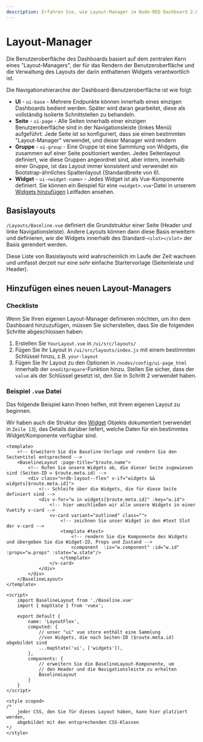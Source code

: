 ```yaml
---
description: Erfahren Sie, wie Layout-Manager im Node-RED Dashboard 2.0 helfen können, das Erscheinungsbild Ihres Dashboards effektiv zu organisieren.
---
```


# Layout-Manager

Die Benutzeroberfläche des Dashboards basiert auf dem zentralen Kern eines "Layout-Managers", der für das Rendern der Benutzeroberfläche und die Verwaltung des Layouts der darin enthaltenen Widgets verantwortlich ist.

Die Navigationshierarchie der Dashboard-Benutzeroberfläche ist wie folgt:

- **UI** - `ui-base` - Mehrere Endpunkte können innerhalb eines einzigen Dashboards bedient werden. Später wird daran gearbeitet, diese als vollständig isolierte Schnittstellen zu behandeln.
- **Seite** - `ui-page` - Alle Seiten innerhalb einer einzigen Benutzeroberfläche sind in der Navigationsleiste (linkes Menü) aufgeführt. Jede Seite ist so konfiguriert, dass sie einen bestimmten "Layout-Manager" verwendet, und dieser Manager wird rendern
- **Gruppe** - `ui-group` - Eine Gruppe ist eine Sammlung von Widgets, die zusammen auf einer Seite positioniert werden. Jedes Seitenlayout definiert, wie diese Gruppen angeordnet sind, aber intern, innerhalb einer Gruppe, ist das Layout immer konsistent und verwendet ein Bootstrap-ähnliches Spaltenlayout (Standardbreite von 6).
- **Widget** - `ui-<widget-name>` - Jedes Widget ist als Vue-Komponente definiert. Sie können ein Beispiel für eine `<widget>.vue`-Datei in unserem [Widgets hinzufügen](../widgets/core-widgets#example-widget-vue) Leitfaden ansehen.


## Basislayouts

`/Layouts/Baseline.vue` definiert die Grundstruktur einer Seite (Header und linke Navigationsleiste). Andere Layouts können dann diese Basis erweitern und definieren, _wie_ die Widgets innerhalb des Standard-`<slot></slot>` der Basis gerendert werden.

Diese Liste von Basislayouts wird wahrscheinlich im Laufe der Zeit wachsen und umfasst derzeit nur eine _sehr_ einfache Startervorlage (Seitenleiste und Header).

## Hinzufügen eines neuen Layout-Managers

### Checkliste 

Wenn Sie Ihren eigenen Layout-Manager definieren möchten, um ihn dem Dashboard hinzuzufügen, müssen Sie sicherstellen, dass Sie die folgenden Schritte abgeschlossen haben:

1. Erstellen Sie `YourLayout.vue` in `/ui/src/layouts/`
1. Fügen Sie Ihr Layout in `/ui/src/layouts/index.js` mit einem bestimmten Schlüssel hinzu, z.B. `your-layout`
1. Fügen Sie Ihr Layout zu den Optionen in `/nodes/config/ui-page_html` innerhalb der `oneditprepare`-Funktion hinzu. Stellen Sie sicher, dass der `value` als der Schlüssel gesetzt ist, den Sie in Schritt 2 verwendet haben.

### Beispiel `.vue` Datei

Das folgende Beispiel kann Ihnen helfen, mit Ihrem eigenen Layout zu beginnen.

Wir haben auch die Struktur des [Widget](./events#widget) Objekts dokumentiert (verwendet in `Zeile 13`), das Details darüber liefert, welche Daten für ein bestimmtes Widget/Komponente verfügbar sind.

```vue:line-numbers {1}
<template>
    <!-- Erweitern Sie die Baseline-Vorlage und rendern Sie den Seitentitel entsprechend -->
    <BaselineLayout :page-title="$route.name">
        <!-- Rufen Sie unsere Widgets ab, die dieser Seite zugewiesen sind (Seiten-ID = $route.meta.id) -->
        <div class="nrdb-layout--flex" v-if="widgets && widgets[$route.meta.id]">
            <!-- Schleife über die Widgets, die für diese Seite definiert sind -->
            <div v-for="w in widgets[$route.meta.id]" :key="w.id">
                <!-- hier umschließen wir alle unsere Widgets in einer Vuetify v-card -->
                <v-card variant="outlined" class="">
                    <!-- zeichnen Sie unser Widget in den #text Slot der v-card -->
                    <template #text>
                        <!-- rendern Sie die Komponente des Widgets und übergeben Sie die Widget-ID, Props und Zustand -->
                        <component  :is="w.component" :id="w.id" :props="w.props" :state="w.state"/>
                    </template>
                </v-card>
            </div>
        </div>
    </BaselineLayout>
</template>

<script>
    import BaselineLayout from './Baseline.vue'
    import { mapState } from 'vuex';

    export default {
        name: 'LayoutFlex',
        computed: {
            // unser "ui" vue store enthält eine Sammlung
            //von Widgets, die nach Seiten-ID ($route.meta.id) abgebildet sind
            ...mapState('ui', ['widgets']),
        },
        components: {
            // erweitern Sie die BaselineLayout-Komponente, um
            // den Header und die Navigationsleiste zu erhalten
            BaselineLayout
        }
    }
</script>

<style scoped>
/*
    jeder CSS, den Sie für dieses Layout haben, kann hier platziert werden,
    abgebildet mit den entsprechenden CSS-Klassen
*/
</style>
```